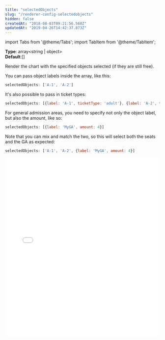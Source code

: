 ```yaml
---
title: "selectedObjects"
slug: "/renderer-config-selectedobjects"
hidden: false
createdAt: "2018-08-03T09:21:56.568Z"
updatedAt: "2019-04-26T14:42:37.873Z"
---
```


import Tabs from '@theme/Tabs';
import TabItem from '@theme/TabItem';

**Type**: array<string | object>  
**Default**:[]  

Render the chart with the specified objects selected (if they are still free). 

You can pass object labels inside the array, like this: 

```javascript
selectedObjects: ['A-1', 'A-2']
```

It's also possible to pass in ticket types:

```javascript
selectedObjects: [{label: 'A-1', ticketType: 'adult'}, {label: 'A-2', ticketType: 'child'}]
```

For general admission areas, you need to specify not only the object label, but also the amount, like so: 
 
```javascript
selectedObjects: [{label: 'MyGA', amount: 4}]
``` 

Note that you can mix and match the two, so this will select both the seats and the GA as expected:
 
 ```javascript
 selectedObjects: ['A-1', 'A-2', {label: 'MyGA', amount: 4}]
 ```

<iframe width="100%" height="580" src="//jsfiddle.net/seatsio/o4u3gzb2/embedded/js,html,result/" allowfullscreen="allowfullscreen" frameborder="0"></iframe>

